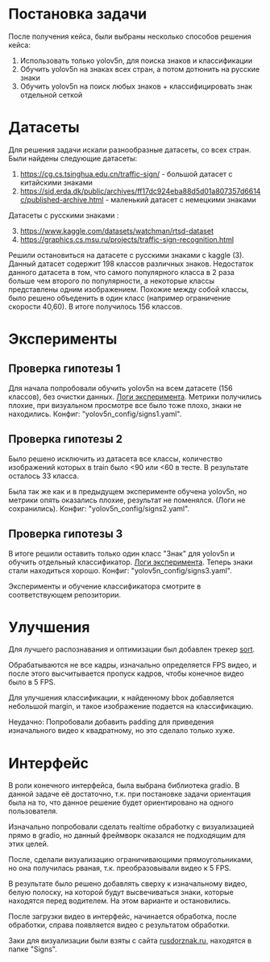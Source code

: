 # Постановка задачи

После получения кейса, были выбраны несколько способов решения кейса:
1. Использовать только yolov5n, для поиска знаков и классификации
2. Обучить yolov5n на знаках всех стран, а потом дотюнить на русские знаки
3. Обучить yolov5n на поиск любых знаков + классифицировать знак отдельной сеткой 

# Датасеты

Для решения задачи искали разнообразные датасеты, со всех стран.
Были найдены следующие датасеты: 
1. https://cg.cs.tsinghua.edu.cn/traffic-sign/ - большой датасет с китайскими знаками 
2. https://sid.erda.dk/public/archives/ff17dc924eba88d5d01a807357d6614c/published-archive.html - маленький датасет с немецкими знаками 

Датасеты с русскими знаками :

3. https://www.kaggle.com/datasets/watchman/rtsd-dataset
4. https://graphics.cs.msu.ru/projects/traffic-sign-recognition.html


Решили остановиться на датасете с русскими знаками с kaggle (3). Данный датасет содержит  198 классов различных знаков. Недостаток данного датасета в том, что самого популярного класса в 2 раза больше чем второго по популярности, а некоторые классы представлены одним изображением. Похожие между собой классы, было решено объеденить в один класс (например ограничение скорости 40,60). В итоге получилось 156 классов.

# Эксперименты

## Проверка гипотезы 1

Для начала попробовали обучить yolov5n на всем датасете (156 классов), без очистки данных. [Логи эксперимента](). Метрики получились плохие, при визуальном просмотре все было тоже плохо, знаки не находились. Конфиг: "yolov5n_config/signs1.yaml".

## Проверка гипотезы 2
Было решено исключить из датасета все классы, количество изображений которых в train было <90 или <60 в тесте. В результате осталось 33 класса. 

Была так же как и в предыдущем эксперименте обучена yolov5n, но метрики опять оказались плохие, результат не поменялся. (Логи не сохранились). Конфиг: "yolov5n_config/signs2.yaml".

## Проверка гипотезы 3

В итоге решили оставить только один класс "Знак" для yolov5n и обучить отдельный классификатор. [Логи эксперимента](). Теперь знаки стали находиться хорошо. Конфиг: "yolov5n_config/signs3.yaml".

Эксперименты и обучение классификатора смотрите в соответствующем репозитории.

# Улучшения

Для лучшего распознавания и оптимизации был добавлен трекер [sort](https://github.com/abewley/sort).

Обрабатываются не все кадры, изначально определяется FPS видео, и после этого высчитывается пропуск кадров, чтобы конечное видео было в 5 FPS.

Для улучшения классификации, к найденному bbox добавляется небольшой margin, и такое изображение подается на классификацию.

Неудачно: Попробовали добавить padding для приведения изначального видео к квадратному, но это сделало только хуже.


# Интерфейс

В роли конечного интерфейса, была выбрана библиотека gradio. В данной задаче её достаточно, т.к. при постановке задачи ориентация была на то, что данное решение будет ориентировано на одного пользователя. 

Изначально попробовали сделать realtime обработку с визуализацией прямо в gradio, но данный фреймворк оказался не подходящим для этих целей.

После, сделали визуализацию ограничивающими прямоугольниками, но она получилась рваная, т.к. преобразовывали видео к 5 FPS. 

В результате было решено добавлять сверху к изначальному видео, белую полоску, на которой будут высвечиваться знаки, которые находятся перед водителем. На этом варианте и остановились.

После загрузки видео в интерфейс, начинается обработка, после обработки, справа появляется видео с результатом обработки.

Заки для визуализации были взяты с сайта [rusdorznak.ru](rusdorznak.ru), находятся в папке "Signs".